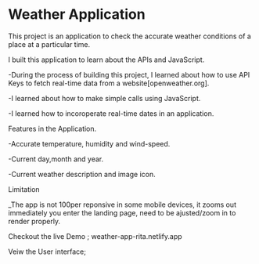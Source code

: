 # Weather Application
This project is an application to check the accurate weather conditions of a place at a particular time.


I built this application to learn about the APIs and JavaScript.

-During the process of building this project, I learned about how to use API Keys to fetch real-time data from a website[openweather.org].

-I learned about how to make simple calls using JavaScript.

-I learned how to incoroperate real-time dates in an application.


Features in the Application.

-Accurate temperature, humidity and wind-speed.

-Current day,month and year.

-Current weather description and image icon.


Limitation

_The app is not 100per reponsive in some mobile devices, it zooms out immediately you enter the landing page, need to be ajusted/zoom in to render properly. 


Checkout the live Demo ; weather-app-rita.netlify.app

Veiw the User interface;
